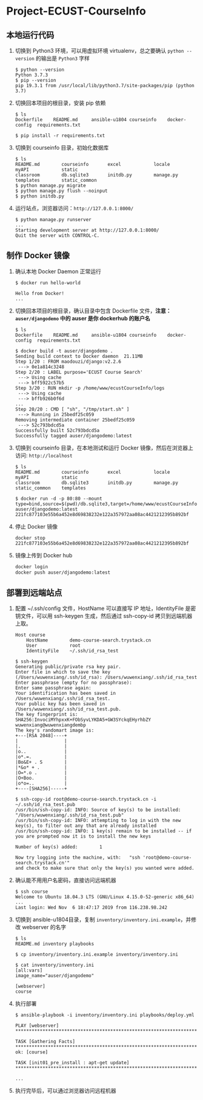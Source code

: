 # Project-ECUST-CourseInfo

## 本地运行代码

1. 切换到 Python3 环境，可以用虚拟环境 virtualenv，总之要确认 `python --version` 的输出是 `Python3` 字样

	```console
	$ python --version
	Python 3.7.3
	$ pip --version
	pip 19.3.1 from /usr/local/lib/python3.7/site-packages/pip (python 3.7)
	```

1. 切换回本项目的根目录，安装 pip 依赖

	```console
	$ ls
	Dockerfile    README.md     ansible-u1804 courseinfo    docker-config  requirements.txt

	$ pip install -r requirements.txt
	```

1. 切换到 courseinfo 目录，初始化数据库

	```console
	$ ls
	README.md        courseinfo       excel            locale           myAPI            static
	classroom        db.sqlite3       initdb.py        manage.py        templates        static_common
	$ python manage.py migrate
	$ python manage.py flush --noinput
	$ python initdb.py
	```

1. 运行站点，浏览器访问：`http://127.0.0.1:8000/`

	```console
	$ python manage.py runserver
	...
	Starting development server at http://127.0.0.1:8000/
	Quit the server with CONTROL-C.
	```

## 制作 Docker 镜像

1. 确认本地 Docker Daemon 正常运行

	```console
	$ docker run hello-world

	Hello from Docker!
	...
	```

1. 切换回本项目的根目录，确认目录中包含 Dockerfile 文件，**注意：`auser/djangodemo` 中的 auser 是你 dockerhub 的账户名**

	```console
	$ ls
	Dockerfile    README.md     ansible-u1804 courseinfo    docker-config  requirements.txt

	$ docker build -t auser/djangodemo .
	Sending build context to Docker daemon  21.11MB
	Step 1/20 : FROM maodouzi/django:v2.2.6
	 ---> 0e1a814c3248
	Step 2/20 : LABEL purpose='ECUST Course Search'
	 ---> Using cache
	 ---> bff5922c57b5
	Step 3/20 : RUN mkdir -p /home/www/ecustCourseInfo/logs
	 ---> Using cache
	 ---> bffb926b0f6d
	...
	Step 20/20 : CMD [ "sh", "/tmp/start.sh" ]
	 ---> Running in 25bedf25c059
	Removing intermediate container 25bedf25c059
	 ---> 52c793bdcd5a
	Successfully built 52c793bdcd5a
	Successfully tagged auser/djangodemo:latest
	```

1. 切换到 courseinfo 目录，在本地测试和运行 Docker 镜像，然后在浏览器上访问: `http://localhost`

	```console
	$ ls
	README.md        courseinfo       excel            locale           myAPI            static
	classroom        db.sqlite3       initdb.py        manage.py        static_common    templates

	$ docker run -d -p 80:80 --mount type=bind,source=$(pwd)/db.sqlite3,target=/home/www/ecustCourseInfo/src/courseinfo/db.sqlite3 auser/djangodemo:latest
	221fc877103e55b6a452e8d69838232e122a357972aa08ac4421212395b892bf
	```

1. 停止 Docker 镜像

	```console
	docker stop 221fc877103e55b6a452e8d69838232e122a357972aa08ac4421212395b892bf
	```

1. 镜像上传到 Docker hub

	```bash
	docker login
	docker push auser/djangodemo:latest
	```

## 部署到远端站点

1. 配置 ~/.ssh/config 文件，HostName 可以直接写 IP 地址，IdentityFile 是密钥文件，可以用 ssh-keygen 生成，然后通过 ssh-copy-id 拷贝到远端机器上取。

	```
	Host course
	    HostName        demo-course-search.trystack.cn
	    User            root
	    IdentityFile    ~/.ssh/id_rsa_test
	```

	```console
	$ ssh-keygen
	Generating public/private rsa key pair.
	Enter file in which to save the key (/Users/wuwenxiang/.ssh/id_rsa): /Users/wuwenxiang/.ssh/id_rsa_test
	Enter passphrase (empty for no passphrase):
	Enter same passphrase again:
	Your identification has been saved in /Users/wuwenxiang/.ssh/id_rsa_test.
	Your public key has been saved in /Users/wuwenxiang/.ssh/id_rsa_test.pub.
	The key fingerprint is:
	SHA256:InvociMYhpxxK+FObSyvLYKDA5+GW3SYckqEHyrhbZY wuwenxiang@wuwenxiangdembp
	The key's randomart image is:
	+---[RSA 2048]----+
	|                 |
	|.                |
	|o..              |
	|o*.=.            |
	|Bo&E+ . S        |
	|*&o* + .         |
	|O=*.o .          |
	|O+Boo.           |
	|o*o=..           |
	+----[SHA256]-----+

	$ ssh-copy-id root@demo-course-search.trystack.cn -i ~/.ssh/id_rsa_test.pub
	/usr/bin/ssh-copy-id: INFO: Source of key(s) to be installed: "/Users/wuwenxiang/.ssh/id_rsa_test.pub"
	/usr/bin/ssh-copy-id: INFO: attempting to log in with the new key(s), to filter out any that are already installed
	/usr/bin/ssh-copy-id: INFO: 1 key(s) remain to be installed -- if you are prompted now it is to install the new keys

	Number of key(s) added:        1

	Now try logging into the machine, with:   "ssh 'root@demo-course-search.trystack.cn'"
	and check to make sure that only the key(s) you wanted were added.
	```

1. 确认能不用用户名密码，直接访问远端机器

	```console
	$ ssh course
	Welcome to Ubuntu 18.04.3 LTS (GNU/Linux 4.15.0-52-generic x86_64)
	...
	Last login: Wed Nov  6 18:47:17 2019 from 116.238.98.242
	```

1. 切换到 ansible-u1804目录，复制 `inventory/inventory.ini.example`，并修改 webserver 的名字

	```console
	$ ls
	README.md inventory playbooks

	$ cp inventory/inventory.ini.example inventory/inventory.ini

	$ cat inventory/inventory.ini
	[all:vars]
	image_name="auser/djangodemo"

	[webserver]
	course
	```

1. 执行部署

	```console
	$ ansible-playbook -i inventory/inventory.ini playbooks/deploy.yml

	PLAY [webserver] *****************************************************************************************************************

	TASK [Gathering Facts] ***********************************************************************************************************
	ok: [course]

	TASK [init01_pre_install : apt-get update] ***************************************************************************************

	...
	```

1. 执行完毕后，可以通过浏览器访问远程机器
